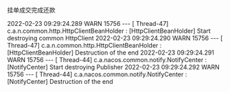 挂单成交完成还款





2022-02-23 09:29:24.289  WARN 15756 --- [      Thread-47] c.a.n.common.http.HttpClientBeanHolder   : [HttpClientBeanHolder] Start destroying common HttpClient
2022-02-23 09:29:24.290  WARN 15756 --- [      Thread-47] c.a.n.common.http.HttpClientBeanHolder   : [HttpClientBeanHolder] Destruction of the end
2022-02-23 09:29:24.291  WARN 15756 --- [      Thread-44] c.a.nacos.common.notify.NotifyCenter     : [NotifyCenter] Start destroying Publisher
2022-02-23 09:29:24.292  WARN 15756 --- [      Thread-44] c.a.nacos.common.notify.NotifyCenter     : [NotifyCenter] Destruction of the end